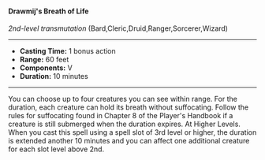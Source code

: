 #### Drawmij's Breath of Life
*2nd-level transmutation* (Bard,Cleric,Druid,Ranger,Sorcerer,Wizard)
___
- **Casting Time:** 1 bonus action
- **Range:** 60 feet
- **Components:** V
- **Duration:** 10 minutes
---
You can choose up to four creatures you can see
within range. For the duration, each creature can
hold its breath without suffocating. Follow the rules
for suffocating found in Chapter 8 of the Player's
Handbook if a creature is still submerged when the
duration expires.
At Higher Levels. When you cast this spell using
a spell slot of 3rd level or higher, the duration is
extended another 10 minutes and you can affect one
additional creature for each slot level above 2nd.
